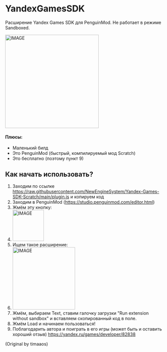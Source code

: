 # YandexGamesSDK
Расширение Yandex Games SDK для PenguinMod. Не работает в режиме Sandboxed.

<img src="https://avatars.githubusercontent.com/u/173352914?s=400&u=1935722840416725635691f6d22c6ec80d0d9951&v=4" alt="IMAGE" width="300"/>

#### Плюсы:
 + Маленький билд
 + Это PenguinMod (быстрый, компилируемый мод Scratch)
 + Это бесплатно (поэтому пункт 9)

## Как начать использовать?
1. Заходим по ссылке https://raw.githubusercontent.com/NewEngineSystem/Yandex-Games-SDK-Scratch/main/plugin.js и копируем код
2. Заходим в PenguinMod (https://studio.penguinmod.com/editor.html)
3. Жмём эту кнопку:
4. <img src="https://raw.githubusercontent.com/NewEngineSystem/Yandex-Games-SDK-Scratch/main/extension%2B.png" 
 alt="IMAGE" width="100"/>
5. Ищем такое расширение:
6. <img src="https://raw.githubusercontent.com/NewEngineSystem/Yandex-Games-SDK-Scratch/main/extension.png" 
 alt="IMAGE" width="200"/>
7. Жмём, выбираем Text, ставим галочку загрузки "Run extension without sandbox" и вставляем скопированный код в поле.
8. Жмём Load и начинаем пользоваться!
9. Поблагодарить автора и поиграть в его игры (может быть и оставить хороший отзыв) https://yandex.ru/games/developer/82838

(Original by timaaos)

